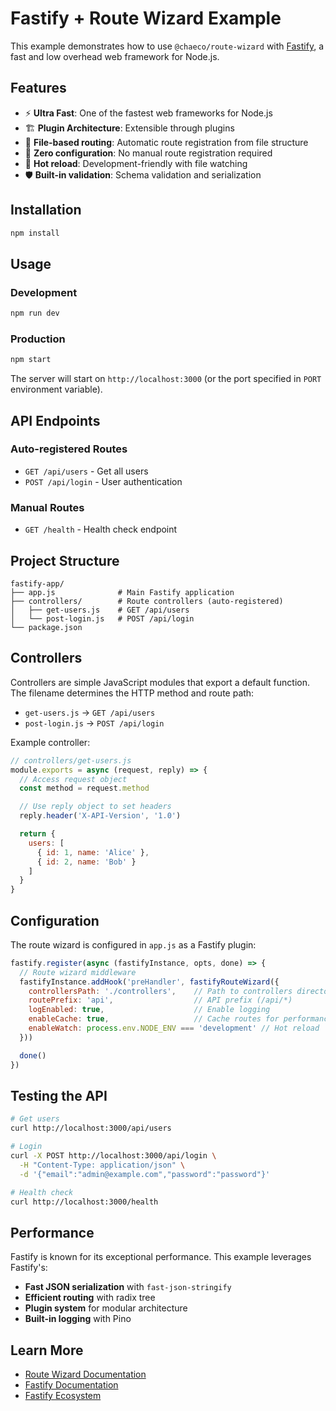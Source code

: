 # Fastify + Route Wizard Example

This example demonstrates how to use `@chaeco/route-wizard` with [Fastify](https://www.fastify.io/), a fast and low overhead web framework for Node.js.

## Features

- ⚡ **Ultra Fast**: One of the fastest web frameworks for Node.js
- 🏗️ **Plugin Architecture**: Extensible through plugins
- 📁 **File-based routing**: Automatic route registration from file structure
- 🚀 **Zero configuration**: No manual route registration required
- 🔄 **Hot reload**: Development-friendly with file watching
- 🛡️ **Built-in validation**: Schema validation and serialization

## Installation

```bash
npm install
```

## Usage

### Development

```bash
npm run dev
```

### Production

```bash
npm start
```

The server will start on `http://localhost:3000` (or the port specified in `PORT` environment variable).

## API Endpoints

### Auto-registered Routes

- `GET /api/users` - Get all users
- `POST /api/login` - User authentication

### Manual Routes

- `GET /health` - Health check endpoint

## Project Structure

```
fastify-app/
├── app.js              # Main Fastify application
├── controllers/        # Route controllers (auto-registered)
│   ├── get-users.js    # GET /api/users
│   └── post-login.js   # POST /api/login
└── package.json
```

## Controllers

Controllers are simple JavaScript modules that export a default function. The filename determines the HTTP method and route path:

- `get-users.js` → `GET /api/users`
- `post-login.js` → `POST /api/login`

Example controller:

```javascript
// controllers/get-users.js
module.exports = async (request, reply) => {
  // Access request object
  const method = request.method

  // Use reply object to set headers
  reply.header('X-API-Version', '1.0')

  return {
    users: [
      { id: 1, name: 'Alice' },
      { id: 2, name: 'Bob' }
    ]
  }
}
```

## Configuration

The route wizard is configured in `app.js` as a Fastify plugin:

```javascript
fastify.register(async (fastifyInstance, opts, done) => {
  // Route wizard middleware
  fastifyInstance.addHook('preHandler', fastifyRouteWizard({
    controllersPath: './controllers',    // Path to controllers directory
    routePrefix: 'api',                  // API prefix (/api/*)
    logEnabled: true,                    // Enable logging
    enableCache: true,                   // Cache routes for performance
    enableWatch: process.env.NODE_ENV === 'development' // Hot reload
  }))

  done()
})
```

## Testing the API

```bash
# Get users
curl http://localhost:3000/api/users

# Login
curl -X POST http://localhost:3000/api/login \
  -H "Content-Type: application/json" \
  -d '{"email":"admin@example.com","password":"password"}'

# Health check
curl http://localhost:3000/health
```

## Performance

Fastify is known for its exceptional performance. This example leverages Fastify's:

- **Fast JSON serialization** with `fast-json-stringify`
- **Efficient routing** with radix tree
- **Plugin system** for modular architecture
- **Built-in logging** with Pino

## Learn More

- [Route Wizard Documentation](../../README.md)
- [Fastify Documentation](https://www.fastify.io/docs/latest/)
- [Fastify Ecosystem](https://www.fastify.io/ecosystem/)
